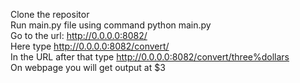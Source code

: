 Clone the repositor<br>
Run main.py file using command python main.py <br>
Go to the url: http://0.0.0.0:8082/ <br>
Here type http://0.0.0.0:8082/convert/ <br>
In the URL after that type http://0.0.0.0:8082/convert/three%dollars <br>
On webpage you will get output at $3 <br>
